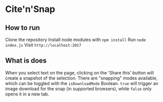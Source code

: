 # Cite'n'Snap

## How to run
Clone the repository
Install node modules with `npm install`
Run `node index.js`
Visit `http://localhost:2017`

## What is does
When you select text on the page, clicking on the 'Share this' button will create a snapshot of the selection.
There are "snapping" modes available, which can be toggled with the `isDownloadMode` Boolean. `true` will trigger an image download for the snap (in supported browsers), while `false` only opens it in a new tab.